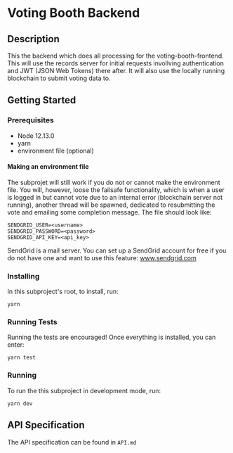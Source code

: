 # Voting Booth Backend

## Description
This the backend which does all processing for the voting-booth-frontend. This will use the records server for initial requests invollving authentication and JWT (JSON Web Tokens) there after. It will also use the locally running blockchain to submit voting data to.
## Getting Started
### Prerequisites
- Node 12.13.0
- yarn
- environment file (optional)
#### Making an environment file
The subprojet will still work if you do not or cannot make the environment file. You will, however, loose the failsafe functionality, which is when a user is logged in but cannot vote due to an internal error (blockchain server not running), another thread will be spawned, dedicated to resubmitting the vote and emailing some completion message.
The file should look like:
```
SENDGRID_USER=<username>
SENDGRID_PASSWORD=<password>
SENDGRID_API_KEY=<api_key>
```
SendGrid is a mail server. You can set up a SendGrid account for free if you do not have one and want to use this feature: www.sendgrid.com
### Installing
In this subproject's root, to install, run:
```
yarn
```
### Running Tests
Running the tests are encouraged!
Once everything is installed, you can enter:
```
yarn test
```
### Running
To run the this subproject in development mode, run:
```
yarn dev
```

## API Specification
The API specification can be found in ```API.md```
